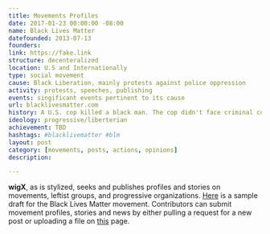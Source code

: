 ```yaml
---
title: Movements Profiles
date: 2017-01-23 00:00:00 -08:00
name: Black Lives Matter
datefounded: 2013-07-13
founders:
link: https://fake.link
structure: decenteralized
location: U.S and Internationally
type: social movement
cause: Black Liberation, mainly protests against police oppression
activity: protests, speeches, publishing
events: singificant events pertinent to its cause
url: blacklivesmatter.com
history: A U.S. cop killed a black man. The cop didn't face criminal conviction, setting off the BLack Lives Matter movement
ideology: progressive/liberterian
achievement: TBD
hashtags: #blacklivematter #blm
layout: post
category: [movements, posts, actions, opinions]
description: 

---
```


**wigX**, as is stylized, seeks and publishes profiles and stories on movements, leftist groups, and progressive organizations. 
[Here](https://github.com/whatisgood/tldr.github.io/_drafts/YYYY-MM-DD-TEMPLATE-TITLE-movements.md) is a sample draft for the Black Lives Matter movement. Contributors can submit movement profiles, stories and news by either pulling a request for a new post or uploading a file on [this](https://whatisgood.github.io/movements) page. 
